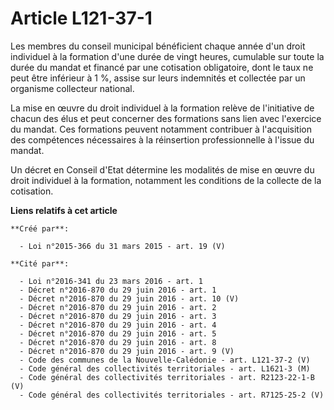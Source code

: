 # Article L121-37-1

Les membres du conseil municipal bénéficient chaque année d'un droit individuel à la formation d'une durée de vingt heures,
cumulable sur toute la durée du mandat et financé par une cotisation obligatoire, dont le taux ne peut être inférieur à 1 %,
assise sur leurs indemnités et collectée par un organisme collecteur national.

La mise en œuvre du droit individuel à la formation relève de l'initiative de chacun des élus et peut concerner des
formations sans lien avec l'exercice du mandat. Ces formations peuvent notamment contribuer à l'acquisition des compétences
nécessaires à la réinsertion professionnelle à l'issue du mandat.

Un décret en Conseil d'Etat détermine les modalités de mise en œuvre du droit individuel à la formation, notamment les
conditions de la collecte de la cotisation.

**Liens relatifs à cet article**

	**Créé par**:

	  - Loi n°2015-366 du 31 mars 2015 - art. 19 (V)

	**Cité par**:

	  - Loi n°2016-341 du 23 mars 2016 - art. 1
	  - Décret n°2016-870 du 29 juin 2016 - art. 1
	  - Décret n°2016-870 du 29 juin 2016 - art. 10 (V)
	  - Décret n°2016-870 du 29 juin 2016 - art. 2
	  - Décret n°2016-870 du 29 juin 2016 - art. 3
	  - Décret n°2016-870 du 29 juin 2016 - art. 4
	  - Décret n°2016-870 du 29 juin 2016 - art. 5
	  - Décret n°2016-870 du 29 juin 2016 - art. 8
	  - Décret n°2016-870 du 29 juin 2016 - art. 9 (V)
	  - Code des communes de la Nouvelle-Calédonie - art. L121-37-2 (V)
	  - Code général des collectivités territoriales - art. L1621-3 (M)
	  - Code général des collectivités territoriales - art. R2123-22-1-B (V)
	  - Code général des collectivités territoriales - art. R7125-25-2 (V)

